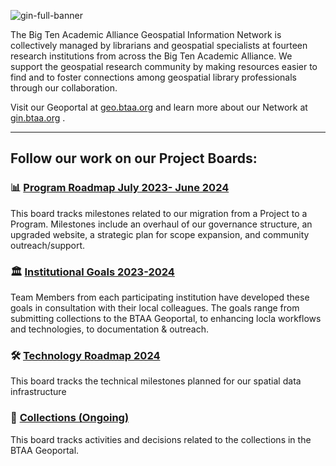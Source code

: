 ![gin-full-banner](https://github.com/geobtaa/.github/assets/2367677/fc25a2fd-959e-4e24-b01b-21eae5d8d8b9)

The Big Ten Academic Alliance Geospatial Information Network is collectively managed by librarians and geospatial specialists at fourteen research institutions from across the Big Ten Academic Alliance. We support the geospatial research community by making resources easier to find and to foster connections among geospatial library professionals through our collaboration.

Visit our Geoportal at [geo.btaa.org](https://geo.btaa.org) and learn more about our Network at [gin.btaa.org](https://gin.btaa.org) .

-------------

## Follow our work on our Project Boards:

### 📊 [Program Roadmap July 2023- June 2024](https://github.com/orgs/geobtaa/projects/10)

This board tracks  milestones related to our migration from a Project to a Program. Milestones include an overhaul of our governance structure, an upgraded website, a strategic plan for scope expansion, and community outreach/support.

### 🏛️ [Institutional Goals 2023-2024](https://github.com/orgs/geobtaa/projects/16/views/1)

Team Members from each participating institution have developed these goals in consultation with their local colleagues. The goals range from submitting collections to the BTAA Geoportal, to enhancing locla workflows and technologies, to documentation & outreach.

### 🛠️ [Technology Roadmap 2024](https://github.com/orgs/geobtaa/projects/17)

This board tracks the technical milestones planned for our spatial data infrastructure

### 📑 [Collections (Ongoing) ](https://github.com/orgs/geobtaa/projects/4)

This board tracks activities and decisions related to the collections in the BTAA Geoportal.





